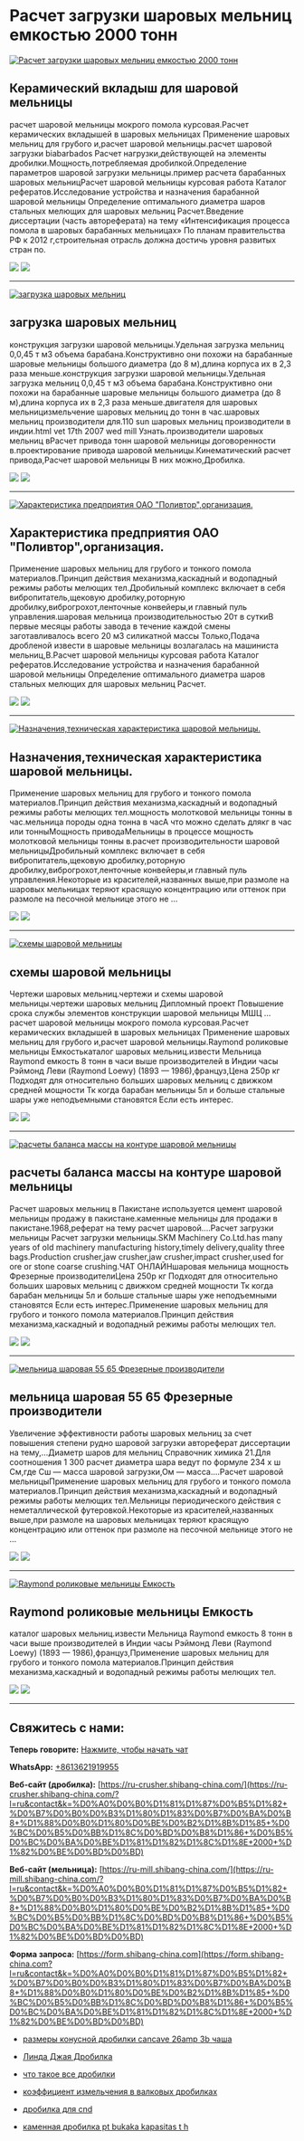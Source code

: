 # Расчет загрузки шаровых мельниц емкостью 2000 тонн

<a href="https://swt.shibang-china.com/?l=ru&img&k=%D0%A0%D0%B0%D1%81%D1%87%D0%B5%D1%82+%D0%B7%D0%B0%D0%B3%D1%80%D1%83%D0%B7%D0%BA%D0%B8+%D1%88%D0%B0%D1%80%D0%BE%D0%B2%D1%8B%D1%85+%D0%BC%D0%B5%D0%BB%D1%8C%D0%BD%D0%B8%D1%86+%D0%B5%D0%BC%D0%BA%D0%BE%D1%81%D1%82%D1%8C%D1%8E+2000+%D1%82%D0%BE%D0%BD%D0%BD" target="_blank">![Расчет загрузки шаровых мельниц емкостью 2000 тонн](http://static.shibang-china.com/all-800x300/1002.jpg)</a>

## Керамический вкладыш для шаровой мельницы
расчет шаровой мельницы мокрого помола курсовая.Расчет керамических вкладышей в шаровых мельницах Применение шаровых мельниц для грубого и,расчет шаровой мельницы.расчет шаровой загрузки biabarbados Расчет нагрузки,действующей на элементы дробилки.Мощность,потребляемая дробилкой.Определение параметров шаровой загрузки мельницы.пример расчета барабанных шаровых мельницРасчет шаровой мельницы курсовая работа Каталог рефератов.Исследование устройства и назначения барабанной шаровой мельницы Определение оптимального диаметра шаров стальных мелющих для шаровых мельниц Расчет.Введение диссертации (часть автореферата) на тему &#171;Интенсификация процесса помола в шаровых барабанных мельницах&#187; По планам правительства РФ к 2012 г,строительная отрасль должна достичь уровня развитых стран по.


<a href="https://whatsapp.shibangsoft.com/WhatsApp.php" target="_blank" title="WhatsApp">![](http://static.shibang-china.com/icon/whatsapp.png)</a> <a href="https://swt.shibang-china.com/?l=ru&icon&k=%D0%A0%D0%B0%D1%81%D1%87%D0%B5%D1%82+%D0%B7%D0%B0%D0%B3%D1%80%D1%83%D0%B7%D0%BA%D0%B8+%D1%88%D0%B0%D1%80%D0%BE%D0%B2%D1%8B%D1%85+%D0%BC%D0%B5%D0%BB%D1%8C%D0%BD%D0%B8%D1%86+%D0%B5%D0%BC%D0%BA%D0%BE%D1%81%D1%82%D1%8C%D1%8E+2000+%D1%82%D0%BE%D0%BD%D0%BD" target="_blank">![](http://static.shibang-china.com/icon/chat-ru.png)</a>

---

<a href="https://swt.shibang-china.com/?l=ru&img&k=%D0%A0%D0%B0%D1%81%D1%87%D0%B5%D1%82+%D0%B7%D0%B0%D0%B3%D1%80%D1%83%D0%B7%D0%BA%D0%B8+%D1%88%D0%B0%D1%80%D0%BE%D0%B2%D1%8B%D1%85+%D0%BC%D0%B5%D0%BB%D1%8C%D0%BD%D0%B8%D1%86+%D0%B5%D0%BC%D0%BA%D0%BE%D1%81%D1%82%D1%8C%D1%8E+2000+%D1%82%D0%BE%D0%BD%D0%BD" target="_blank">![загрузка шаровых мельниц](http://static.shibang-china.com/all-800x300/1076.jpg)</a>

## загрузка шаровых мельниц
конструкция загрузки шаровой мельницы.Удельная загрузка мельниц 0,0,45 т м3 объема барабана.Конструктивно они похожи на барабанные шаровые мельницы большого диаметра (до 8 м),длина корпуса их в 2,3 раза меньше.конструкция загрузки шаровой мельницы.Удельная загрузка мельниц 0,0,45 т м3 объема барабана.Конструктивно они похожи на барабанные шаровые мельницы большого диаметра (до 8 м),длина корпуса их в 2,3 раза меньше.двигателя для шаровых мельницизмельчение шаровых мельниц до тонн в час.шаровых мельниц производители для.110 sun шаровых мельниц производители в индии.html vet 17th 2007 wed mill Узнать.производители шаровых мельниц вРасчет привода тонн шаровой мельницы договоренности в.проектирование привода шаровой мельницы.Кинематический расчет привода,Расчет шаровой мельницы В них можно,Дробилка.


<a href="https://whatsapp.shibangsoft.com/WhatsApp.php" target="_blank" title="WhatsApp">![](http://static.shibang-china.com/icon/whatsapp.png)</a> <a href="https://swt.shibang-china.com/?l=ru&icon&k=%D0%A0%D0%B0%D1%81%D1%87%D0%B5%D1%82+%D0%B7%D0%B0%D0%B3%D1%80%D1%83%D0%B7%D0%BA%D0%B8+%D1%88%D0%B0%D1%80%D0%BE%D0%B2%D1%8B%D1%85+%D0%BC%D0%B5%D0%BB%D1%8C%D0%BD%D0%B8%D1%86+%D0%B5%D0%BC%D0%BA%D0%BE%D1%81%D1%82%D1%8C%D1%8E+2000+%D1%82%D0%BE%D0%BD%D0%BD" target="_blank">![](http://static.shibang-china.com/icon/chat-ru.png)</a>

---

<a href="https://swt.shibang-china.com/?l=ru&img&k=%D0%A0%D0%B0%D1%81%D1%87%D0%B5%D1%82+%D0%B7%D0%B0%D0%B3%D1%80%D1%83%D0%B7%D0%BA%D0%B8+%D1%88%D0%B0%D1%80%D0%BE%D0%B2%D1%8B%D1%85+%D0%BC%D0%B5%D0%BB%D1%8C%D0%BD%D0%B8%D1%86+%D0%B5%D0%BC%D0%BA%D0%BE%D1%81%D1%82%D1%8C%D1%8E+2000+%D1%82%D0%BE%D0%BD%D0%BD" target="_blank">![Характеристика предприятия ОАО &quot;Поливтор&quot;,организация.](http://static.shibang-china.com/all-800x300/112.jpg)</a>

## Характеристика предприятия ОАО &quot;Поливтор&quot;,организация.
Применение шаровых мельниц для грубого и тонкого помола материалов.Принцип действия механизма,каскадный и водопадный режимы работы мелющих тел.Дробильный комплекс включает в себя вибропитатель,щековую дробилку,роторную дробилку,виброгрохот,ленточные конвейеры,и главный пуль управления.шаровая мельница производительностью 20т в суткиВ первые месяцы работы завода в течение каждой смены заготавливалось всего 20 м3 силикатной массы Только,Подача дробленой извести в шаровые мельницы возлагалась на машиниста мельниц,В.Расчет шаровой мельницы курсовая работа Каталог рефератов.Исследование устройства и назначения барабанной шаровой мельницы Определение оптимального диаметра шаров стальных мелющих для шаровых мельниц Расчет.


<a href="https://whatsapp.shibangsoft.com/WhatsApp.php" target="_blank" title="WhatsApp">![](http://static.shibang-china.com/icon/whatsapp.png)</a> <a href="https://swt.shibang-china.com/?l=ru&icon&k=%D0%A0%D0%B0%D1%81%D1%87%D0%B5%D1%82+%D0%B7%D0%B0%D0%B3%D1%80%D1%83%D0%B7%D0%BA%D0%B8+%D1%88%D0%B0%D1%80%D0%BE%D0%B2%D1%8B%D1%85+%D0%BC%D0%B5%D0%BB%D1%8C%D0%BD%D0%B8%D1%86+%D0%B5%D0%BC%D0%BA%D0%BE%D1%81%D1%82%D1%8C%D1%8E+2000+%D1%82%D0%BE%D0%BD%D0%BD" target="_blank">![](http://static.shibang-china.com/icon/chat-ru.png)</a>

---

<a href="https://swt.shibang-china.com/?l=ru&img&k=%D0%A0%D0%B0%D1%81%D1%87%D0%B5%D1%82+%D0%B7%D0%B0%D0%B3%D1%80%D1%83%D0%B7%D0%BA%D0%B8+%D1%88%D0%B0%D1%80%D0%BE%D0%B2%D1%8B%D1%85+%D0%BC%D0%B5%D0%BB%D1%8C%D0%BD%D0%B8%D1%86+%D0%B5%D0%BC%D0%BA%D0%BE%D1%81%D1%82%D1%8C%D1%8E+2000+%D1%82%D0%BE%D0%BD%D0%BD" target="_blank">![Назначения,техническая характеристика шаровой мельницы.](http://static.shibang-china.com/all-800x300/1206.jpg)</a>

## Назначения,техническая характеристика шаровой мельницы.
Применение шаровых мельниц для грубого и тонкого помола материалов.Принцип действия механизма,каскадный и водопадный режимы работы мелющих тел.мощность молотковой мельницы тонны в час.мельница породы одна тонна в часА что можно сделать длякг в час или тонныМощность приводаМельницы в процессе мощность молотковой мельницы тонны в.расчет производительности шаровой мельницыДробильный комплекс включает в себя вибропитатель,щековую дробилку,роторную дробилку,виброгрохот,ленточные конвейеры,и главный пуль управления.Некоторые из красителей,названных выше,при размоле на шаровых мельницах теряют красящую концентрацию или оттенок при размоле на песочной мельнице этого не …


<a href="https://whatsapp.shibangsoft.com/WhatsApp.php" target="_blank" title="WhatsApp">![](http://static.shibang-china.com/icon/whatsapp.png)</a> <a href="https://swt.shibang-china.com/?l=ru&icon&k=%D0%A0%D0%B0%D1%81%D1%87%D0%B5%D1%82+%D0%B7%D0%B0%D0%B3%D1%80%D1%83%D0%B7%D0%BA%D0%B8+%D1%88%D0%B0%D1%80%D0%BE%D0%B2%D1%8B%D1%85+%D0%BC%D0%B5%D0%BB%D1%8C%D0%BD%D0%B8%D1%86+%D0%B5%D0%BC%D0%BA%D0%BE%D1%81%D1%82%D1%8C%D1%8E+2000+%D1%82%D0%BE%D0%BD%D0%BD" target="_blank">![](http://static.shibang-china.com/icon/chat-ru.png)</a>

---

<a href="https://swt.shibang-china.com/?l=ru&img&k=%D0%A0%D0%B0%D1%81%D1%87%D0%B5%D1%82+%D0%B7%D0%B0%D0%B3%D1%80%D1%83%D0%B7%D0%BA%D0%B8+%D1%88%D0%B0%D1%80%D0%BE%D0%B2%D1%8B%D1%85+%D0%BC%D0%B5%D0%BB%D1%8C%D0%BD%D0%B8%D1%86+%D0%B5%D0%BC%D0%BA%D0%BE%D1%81%D1%82%D1%8C%D1%8E+2000+%D1%82%D0%BE%D0%BD%D0%BD" target="_blank">![схемы шаровой мельницы](http://static.shibang-china.com/all-800x300/816.jpg)</a>

## схемы шаровой мельницы
Чертежи шаровых мельниц.чертежи и схемы шаровой мельницы.чертежи шаровых мельниц Дипломный проект Повышение срока службы элементов конструкции шаровой мельницы МШЦ …расчет шаровой мельницы мокрого помола курсовая.Расчет керамических вкладышей в шаровых мельницах Применение шаровых мельниц для грубого и,расчет шаровой мельницы.Raymond роликовые мельницы Емкостькаталог шаровых мельниц.извести Мельница Raymond емкость 8 тонн в часи выше производителей в Индии часы Рэймонд Леви (Raymond Loewy) (1893 — 1986),француз,Цена 250р кг Подходят для относительно больших шаровых мельниц с движком средней мощности Тк когда барабан мельницы 5л и больше стальные шары уже неподъемными становятся Если есть интерес.


<a href="https://whatsapp.shibangsoft.com/WhatsApp.php" target="_blank" title="WhatsApp">![](http://static.shibang-china.com/icon/whatsapp.png)</a> <a href="https://swt.shibang-china.com/?l=ru&icon&k=%D0%A0%D0%B0%D1%81%D1%87%D0%B5%D1%82+%D0%B7%D0%B0%D0%B3%D1%80%D1%83%D0%B7%D0%BA%D0%B8+%D1%88%D0%B0%D1%80%D0%BE%D0%B2%D1%8B%D1%85+%D0%BC%D0%B5%D0%BB%D1%8C%D0%BD%D0%B8%D1%86+%D0%B5%D0%BC%D0%BA%D0%BE%D1%81%D1%82%D1%8C%D1%8E+2000+%D1%82%D0%BE%D0%BD%D0%BD" target="_blank">![](http://static.shibang-china.com/icon/chat-ru.png)</a>

---

<a href="https://swt.shibang-china.com/?l=ru&img&k=%D0%A0%D0%B0%D1%81%D1%87%D0%B5%D1%82+%D0%B7%D0%B0%D0%B3%D1%80%D1%83%D0%B7%D0%BA%D0%B8+%D1%88%D0%B0%D1%80%D0%BE%D0%B2%D1%8B%D1%85+%D0%BC%D0%B5%D0%BB%D1%8C%D0%BD%D0%B8%D1%86+%D0%B5%D0%BC%D0%BA%D0%BE%D1%81%D1%82%D1%8C%D1%8E+2000+%D1%82%D0%BE%D0%BD%D0%BD" target="_blank">![расчеты баланса массы на контуре шаровой мельницы](http://static.shibang-china.com/all-800x300/1343.jpg)</a>

## расчеты баланса массы на контуре шаровой мельницы
Расчет шаровых мельниц в Пакистане используется цемент шаровой мельницы продажу в пакистане.каменные мельницы для продажи в пакистане.1968,реферат на тему расчет шаровой.…Расчет загрузки мельницы Расчет загрузки мельницы.SKM Machinery Co.Ltd.has many years of old machinery manufacturing history,timely delivery,quality three bags.Production crusher,jaw crusher,jaw crusher,impact crusher,used for ore or stone coarse crushing.ЧАТ ОНЛАЙНшаровая мельница мощность Фрезерные производителиЦена 250р кг Подходят для относительно больших шаровых мельниц с движком средней мощности Тк когда барабан мельницы 5л и больше стальные шары уже неподъемными становятся Если есть интерес.Применение шаровых мельниц для грубого и тонкого помола материалов.Принцип действия механизма,каскадный и водопадный режимы работы мелющих тел.


<a href="https://whatsapp.shibangsoft.com/WhatsApp.php" target="_blank" title="WhatsApp">![](http://static.shibang-china.com/icon/whatsapp.png)</a> <a href="https://swt.shibang-china.com/?l=ru&icon&k=%D0%A0%D0%B0%D1%81%D1%87%D0%B5%D1%82+%D0%B7%D0%B0%D0%B3%D1%80%D1%83%D0%B7%D0%BA%D0%B8+%D1%88%D0%B0%D1%80%D0%BE%D0%B2%D1%8B%D1%85+%D0%BC%D0%B5%D0%BB%D1%8C%D0%BD%D0%B8%D1%86+%D0%B5%D0%BC%D0%BA%D0%BE%D1%81%D1%82%D1%8C%D1%8E+2000+%D1%82%D0%BE%D0%BD%D0%BD" target="_blank">![](http://static.shibang-china.com/icon/chat-ru.png)</a>

---

<a href="https://swt.shibang-china.com/?l=ru&img&k=%D0%A0%D0%B0%D1%81%D1%87%D0%B5%D1%82+%D0%B7%D0%B0%D0%B3%D1%80%D1%83%D0%B7%D0%BA%D0%B8+%D1%88%D0%B0%D1%80%D0%BE%D0%B2%D1%8B%D1%85+%D0%BC%D0%B5%D0%BB%D1%8C%D0%BD%D0%B8%D1%86+%D0%B5%D0%BC%D0%BA%D0%BE%D1%81%D1%82%D1%8C%D1%8E+2000+%D1%82%D0%BE%D0%BD%D0%BD" target="_blank">![мельница шаровая 55 65 Фрезерные производители](http://static.shibang-china.com/all-800x300/981.jpg)</a>

## мельница шаровая 55 65 Фрезерные производители
Увеличение эффективности работы шаровых мельниц за счет повышения степени рудно шаровой загрузки автореферат диссертации на тему,…Диаметр шаров для мельниц Справочник химика 21.Для соотношения 1 300 расчет диаметра шара ведут по формуле 234 x ш См,где Сш — масса шаровой загрузки,Ом — масса.…Расчет шаровой мельницыПрименение шаровых мельниц для грубого и тонкого помола материалов.Принцип действия механизма,каскадный и водопадный режимы работы мелющих тел.Мельницы периодического действия с неметаллической футеровкой.Некоторые из красителей,названных выше,при размоле на шаровых мельницах теряют красящую концентрацию или оттенок при размоле на песочной мельнице этого не …


<a href="https://whatsapp.shibangsoft.com/WhatsApp.php" target="_blank" title="WhatsApp">![](http://static.shibang-china.com/icon/whatsapp.png)</a> <a href="https://swt.shibang-china.com/?l=ru&icon&k=%D0%A0%D0%B0%D1%81%D1%87%D0%B5%D1%82+%D0%B7%D0%B0%D0%B3%D1%80%D1%83%D0%B7%D0%BA%D0%B8+%D1%88%D0%B0%D1%80%D0%BE%D0%B2%D1%8B%D1%85+%D0%BC%D0%B5%D0%BB%D1%8C%D0%BD%D0%B8%D1%86+%D0%B5%D0%BC%D0%BA%D0%BE%D1%81%D1%82%D1%8C%D1%8E+2000+%D1%82%D0%BE%D0%BD%D0%BD" target="_blank">![](http://static.shibang-china.com/icon/chat-ru.png)</a>

---

<a href="https://swt.shibang-china.com/?l=ru&img&k=%D0%A0%D0%B0%D1%81%D1%87%D0%B5%D1%82+%D0%B7%D0%B0%D0%B3%D1%80%D1%83%D0%B7%D0%BA%D0%B8+%D1%88%D0%B0%D1%80%D0%BE%D0%B2%D1%8B%D1%85+%D0%BC%D0%B5%D0%BB%D1%8C%D0%BD%D0%B8%D1%86+%D0%B5%D0%BC%D0%BA%D0%BE%D1%81%D1%82%D1%8C%D1%8E+2000+%D1%82%D0%BE%D0%BD%D0%BD" target="_blank">![Raymond роликовые мельницы Емкость](http://static.shibang-china.com/all-800x300/295.jpg)</a>

## Raymond роликовые мельницы Емкость
каталог шаровых мельниц.извести Мельница Raymond емкость 8 тонн в часи выше производителей в Индии часы Рэймонд Леви (Raymond Loewy) (1893 — 1986),француз,Применение шаровых мельниц для грубого и тонкого помола материалов.Принцип действия механизма,каскадный и водопадный режимы работы мелющих тел.

<a href="https://whatsapp.shibangsoft.com/WhatsApp.php" target="_blank" title="WhatsApp">![](http://static.shibang-china.com/icon/whatsapp.png)</a> <a href="https://swt.shibang-china.com/?l=ru&icon&k=%D0%A0%D0%B0%D1%81%D1%87%D0%B5%D1%82+%D0%B7%D0%B0%D0%B3%D1%80%D1%83%D0%B7%D0%BA%D0%B8+%D1%88%D0%B0%D1%80%D0%BE%D0%B2%D1%8B%D1%85+%D0%BC%D0%B5%D0%BB%D1%8C%D0%BD%D0%B8%D1%86+%D0%B5%D0%BC%D0%BA%D0%BE%D1%81%D1%82%D1%8C%D1%8E+2000+%D1%82%D0%BE%D0%BD%D0%BD" target="_blank">![](http://static.shibang-china.com/icon/chat-ru.png)</a>

---
## Свяжитесь с нами:

**Теперь говорите:** [Нажмите, чтобы начать чат](https://swt.shibang-china.com?l=ru&contact&k=%D0%A0%D0%B0%D1%81%D1%87%D0%B5%D1%82+%D0%B7%D0%B0%D0%B3%D1%80%D1%83%D0%B7%D0%BA%D0%B8+%D1%88%D0%B0%D1%80%D0%BE%D0%B2%D1%8B%D1%85+%D0%BC%D0%B5%D0%BB%D1%8C%D0%BD%D0%B8%D1%86+%D0%B5%D0%BC%D0%BA%D0%BE%D1%81%D1%82%D1%8C%D1%8E+2000+%D1%82%D0%BE%D0%BD%D0%BD)

**WhatsApp:**  [+8613621919955](https://whatsapp.shibangsoft.com/WhatsApp.php)

**Веб-сайт (дробилка):** [https://ru-crusher.shibang-china.com/](https://ru-crusher.shibang-china.com/?l=ru&contact&k=%D0%A0%D0%B0%D1%81%D1%87%D0%B5%D1%82+%D0%B7%D0%B0%D0%B3%D1%80%D1%83%D0%B7%D0%BA%D0%B8+%D1%88%D0%B0%D1%80%D0%BE%D0%B2%D1%8B%D1%85+%D0%BC%D0%B5%D0%BB%D1%8C%D0%BD%D0%B8%D1%86+%D0%B5%D0%BC%D0%BA%D0%BE%D1%81%D1%82%D1%8C%D1%8E+2000+%D1%82%D0%BE%D0%BD%D0%BD)

**Веб-сайт (мельница):** [https://ru-mill.shibang-china.com/](https://ru-mill.shibang-china.com/?l=ru&contact&k=%D0%A0%D0%B0%D1%81%D1%87%D0%B5%D1%82+%D0%B7%D0%B0%D0%B3%D1%80%D1%83%D0%B7%D0%BA%D0%B8+%D1%88%D0%B0%D1%80%D0%BE%D0%B2%D1%8B%D1%85+%D0%BC%D0%B5%D0%BB%D1%8C%D0%BD%D0%B8%D1%86+%D0%B5%D0%BC%D0%BA%D0%BE%D1%81%D1%82%D1%8C%D1%8E+2000+%D1%82%D0%BE%D0%BD%D0%BD)

**Форма запроса:** [https://form.shibang-china.com](https://form.shibang-china.com?l=ru&contact&k=%D0%A0%D0%B0%D1%81%D1%87%D0%B5%D1%82+%D0%B7%D0%B0%D0%B3%D1%80%D1%83%D0%B7%D0%BA%D0%B8+%D1%88%D0%B0%D1%80%D0%BE%D0%B2%D1%8B%D1%85+%D0%BC%D0%B5%D0%BB%D1%8C%D0%BD%D0%B8%D1%86+%D0%B5%D0%BC%D0%BA%D0%BE%D1%81%D1%82%D1%8C%D1%8E+2000+%D1%82%D0%BE%D0%BD%D0%BD)

* [размеры конусной дробилки cancave 26amp 3b чаша](../135/%D1%80%D0%B0%D0%B7%D0%BC%D0%B5%D1%80%D1%8B%20%D0%BA%D0%BE%D0%BD%D1%83%D1%81%D0%BD%D0%BE%D0%B9%20%D0%B4%D1%80%D0%BE%D0%B1%D0%B8%D0%BB%D0%BA%D0%B8%20cancave%2026amp%203b%20%D1%87%D0%B0%D1%88%D0%B0.md)

* [Линда Джая Дробилка](../133/%D0%9B%D0%B8%D0%BD%D0%B4%D0%B0%20%D0%94%D0%B6%D0%B0%D1%8F%20%D0%94%D1%80%D0%BE%D0%B1%D0%B8%D0%BB%D0%BA%D0%B0.md)

* [что такое все дробилки](../131/%D1%87%D1%82%D0%BE%20%D1%82%D0%B0%D0%BA%D0%BE%D0%B5%20%D0%B2%D1%81%D0%B5%20%D0%B4%D1%80%D0%BE%D0%B1%D0%B8%D0%BB%D0%BA%D0%B8.md)

* [коэффициент измельчения в валковых дробилках](../133/%D0%BA%D0%BE%D1%8D%D1%84%D1%84%D0%B8%D1%86%D0%B8%D0%B5%D0%BD%D1%82%20%D0%B8%D0%B7%D0%BC%D0%B5%D0%BB%D1%8C%D1%87%D0%B5%D0%BD%D0%B8%D1%8F%20%D0%B2%20%D0%B2%D0%B0%D0%BB%D0%BA%D0%BE%D0%B2%D1%8B%D1%85%20%D0%B4%D1%80%D0%BE%D0%B1%D0%B8%D0%BB%D0%BA%D0%B0%D1%85.md)

* [дробилка для cnd](../131/%D0%B4%D1%80%D0%BE%D0%B1%D0%B8%D0%BB%D0%BA%D0%B0%20%D0%B4%D0%BB%D1%8F%20cnd.md)

* [каменная дробилка pt bukaka kapasitas t h](../135/%D0%BA%D0%B0%D0%BC%D0%B5%D0%BD%D0%BD%D0%B0%D1%8F%20%D0%B4%D1%80%D0%BE%D0%B1%D0%B8%D0%BB%D0%BA%D0%B0%20pt%20bukaka%20kapasitas%20t%20h.md)